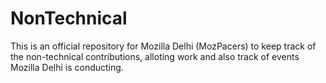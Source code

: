 # NonTechnical

This is an official repository for Mozilla Delhi (MozPacers) to keep track of the non-technical contributions, alloting work and also track of events Mozilla Delhi is conducting.

